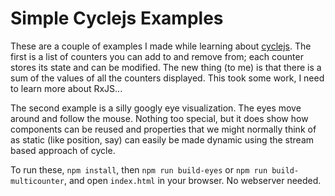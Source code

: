# Simple Cyclejs Examples

These are a couple of examples I made while learning about
[cyclejs](http://cycle.js.org/).  The first is a list of counters you can add
to and remove from; each counter stores its state and can be modified.  The
new thing (to me) is that there is a sum of the values of all the counters
displayed.  This took some work, I need to learn more about RxJS...

The second example is a silly googly eye visualization.  The eyes move around
and follow the mouse.  Nothing too special, but it does show how components
can be reused and properties that we might normally think of as static (like
position, say) can easily be made dynamic using the stream based approach of
cycle.

To run these, `npm install`, then `npm run build-eyes` or `npm run
build-multicounter`, and open `index.html` in your browser.  No webserver
needed.
